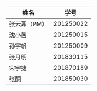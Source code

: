| 姓名      | 学号        |  
|---------|-----------|
| 张云菲（PM） | 201250022 |
| 沈小茜     | 201250015 |
| 孙宇帆     | 201250009 |
| 张月明     | 201830115 |
| 宋宇捷     | 201870189 |
| 张酮     | 201850030 |


